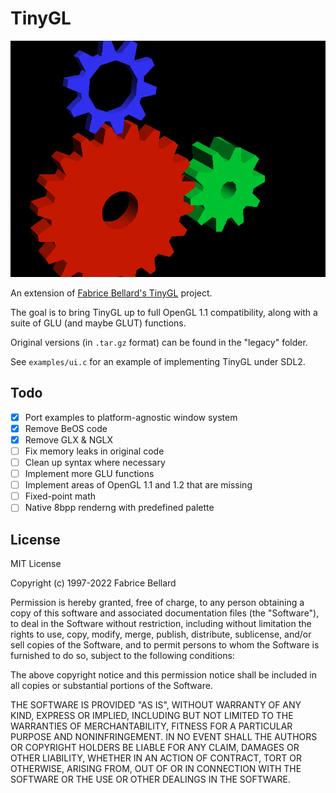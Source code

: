 # TinyGL

![a 3D render of multiple gears floating in empty space, one red, one blue, and one green.](.github/tgl_gears.png)

An extension of [Fabrice Bellard's TinyGL](https://bellard.org/TinyGL/) project.

The goal is to bring TinyGL up to full OpenGL 1.1 compatibility, along with a suite of GLU (and maybe GLUT) functions.

Original versions (in `.tar.gz` format) can be found in the "legacy" folder.

See `examples/ui.c` for an example of implementing TinyGL under SDL2.

## Todo

- [x] Port examples to platform-agnostic window system
- [x] Remove BeOS code
- [x] Remove GLX & NGLX
- [ ] Fix memory leaks in original code
- [ ] Clean up syntax where necessary
- [ ] Implement more GLU functions
- [ ] Implement areas of OpenGL 1.1 and 1.2 that are missing
- [ ] Fixed-point math
- [ ] Native 8bpp renderng with predefined palette

## License

MIT License

Copyright (c) 1997-2022 Fabrice Bellard

Permission is hereby granted, free of charge, to any person obtaining a copy
of this software and associated documentation files (the "Software"), to deal
in the Software without restriction, including without limitation the rights
to use, copy, modify, merge, publish, distribute, sublicense, and/or sell
copies of the Software, and to permit persons to whom the Software is
furnished to do so, subject to the following conditions:

The above copyright notice and this permission notice shall be included in all
copies or substantial portions of the Software.

THE SOFTWARE IS PROVIDED "AS IS", WITHOUT WARRANTY OF ANY KIND, EXPRESS OR
IMPLIED, INCLUDING BUT NOT LIMITED TO THE WARRANTIES OF MERCHANTABILITY,
FITNESS FOR A PARTICULAR PURPOSE AND NONINFRINGEMENT. IN NO EVENT SHALL THE
AUTHORS OR COPYRIGHT HOLDERS BE LIABLE FOR ANY CLAIM, DAMAGES OR OTHER
LIABILITY, WHETHER IN AN ACTION OF CONTRACT, TORT OR OTHERWISE, ARISING FROM,
OUT OF OR IN CONNECTION WITH THE SOFTWARE OR THE USE OR OTHER DEALINGS IN THE
SOFTWARE.
